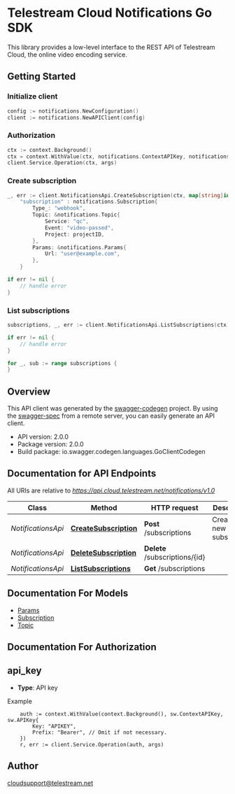 # Telestream Cloud Notifications Go SDK

This library provides a low-level interface to the REST API of Telestream Cloud, the online video encoding service.

## Getting Started

### Initialize client

```go
config := notifications.NewConfiguration()
client := notifications.NewAPIClient(config)

```

### Authorization
```go
ctx := context.Background()
ctx = context.WithValue(ctx, notifications.ContextAPIKey, notifications.APIKey{Key: "YOUR_API_KEY"})
client.Service.Operation(ctx, args)
```

### Create subscription
```go
_, err := client.NotificationsApi.CreateSubscription(ctx, map[string]interface{}{
    "subscription" : notifications.Subscription{
        Type_: "webhook",
        Topic: &notifications.Topic{
            Service: "qc",
            Event: "video-passed",
            Project: projectID,
        },
        Params: &notifications.Params{
            Url: "user@example.com",
        },
    }

if err != nil {
    // handle error
}
```


### List subscriptions
```go
subscriptions, _, err := client.NotificationsApi.ListSubscriptions(ctx)

if err != nil {
    // handle error
}

for _, sub := range subscriptions {
}
```

## Overview
This API client was generated by the [swagger-codegen](https://github.com/swagger-api/swagger-codegen) project.  By using the [swagger-spec](https://github.com/swagger-api/swagger-spec) from a remote server, you can easily generate an API client.

- API version: 2.0.0
- Package version: 2.0.0
- Build package: io.swagger.codegen.languages.GoClientCodegen

## Documentation for API Endpoints

All URIs are relative to *https://api.cloud.telestream.net/notifications/v1.0*

Class | Method | HTTP request | Description
------------ | ------------- | ------------- | -------------
*NotificationsApi* | [**CreateSubscription**](docs/NotificationsApi.md#createsubscription) | **Post** /subscriptions | Create a new subscription
*NotificationsApi* | [**DeleteSubscription**](docs/NotificationsApi.md#deletesubscription) | **Delete** /subscriptions/{id} | 
*NotificationsApi* | [**ListSubscriptions**](docs/NotificationsApi.md#listsubscriptions) | **Get** /subscriptions | 


## Documentation For Models

 - [Params](docs/Params.md)
 - [Subscription](docs/Subscription.md)
 - [Topic](docs/Topic.md)


## Documentation For Authorization

## api_key
- **Type**: API key 

Example
```
	auth := context.WithValue(context.Background(), sw.ContextAPIKey, sw.APIKey{
		Key: "APIKEY",
		Prefix: "Bearer", // Omit if not necessary.
	})
    r, err := client.Service.Operation(auth, args)
```

## Author

cloudsupport@telestream.net

